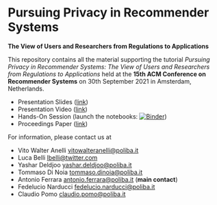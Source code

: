 # Pursuing Privacy in Recommender Systems
__The View of Users and Researchers from Regulations to Applications__

This repository contains all the material supporting the tutorial *Pursuing Privacy in Recommender Systems: The View of Users and Researchers from Regulations to Applications* held at the **15th ACM Conference on Recommender Systems** on 30th September 2021 in Amsterdam, Netherlands.

* Presentation Slides ([link](https://github.com/sisinflab/recsys2021-pursuing-privacy/blob/master/tutorial_slides.pdf))
* Presentation Video ([link](https://player.vimeo.com/video/619031063?h=4298111a5b))
* Hands-On Session (launch the notebooks: [![Binder](https://mybinder.org/badge_logo.svg)](https://mybinder.org/v2/gh/sisinflab/recsys2021-pursuing-privacy/HEAD?filepath=notebooks/1_dp_matrix_factorization.ipynb))
* Proceedings Paper ([link](https://dl.acm.org/doi/abs/10.1145/3460231.3473326?sid=SCITRUS))


For information, please contact us at

* Vito Walter Anelli <vitowalteranelli@poliba.it>
* Luca Belli <lbelli@twitter.com>
* Yashar Deldjoo <yashar.deldjoo@poliba.it>
* Tommaso Di Noia <tommaso.dinoia@poliba.it>
* Antonio Ferrara <antonio.ferrara@poliba.it> (__main contact__)
* Fedelucio Narducci <fedelucio.narducci@poliba.it>
* Claudio Pomo <claudio.pomo@poliba.it>
